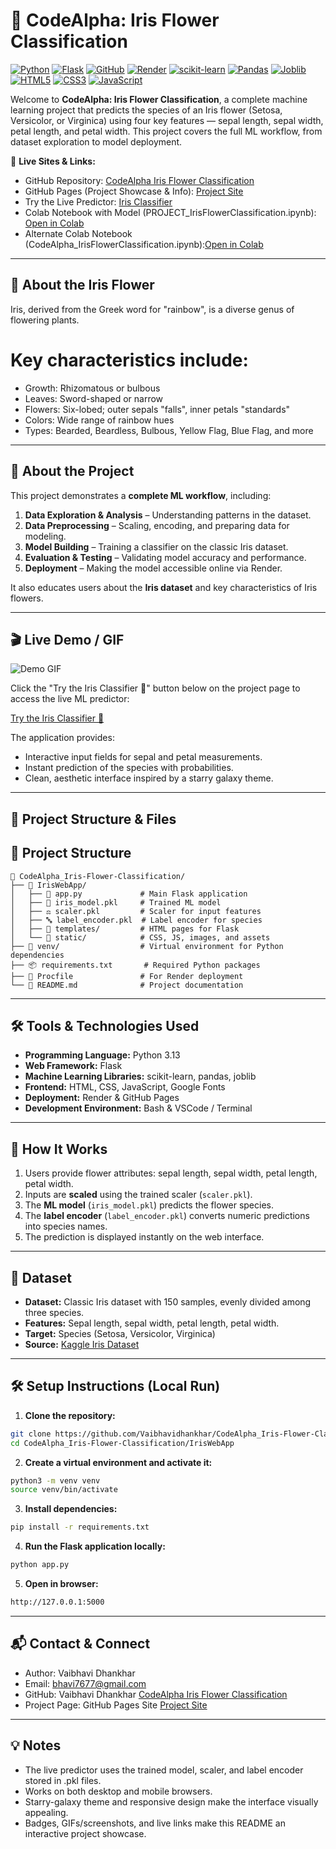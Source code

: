 # 🌸 CodeAlpha: Iris Flower Classification

[![Python](https://img.shields.io/badge/Python-3.13-blue?logo=python)](https://www.python.org/)
[![Flask](https://img.shields.io/badge/Flask-2.3.2-orange?logo=flask)](https://flask.palletsprojects.com/)
[![GitHub](https://img.shields.io/badge/GitHub-Repository-black?logo=github)](https://github.com/Vaibhavidhankhar/CodeAlpha_Iris-Flower-Classification.git)
[![Render](https://img.shields.io/badge/Render-Live%20App-brightgreen?logo=render)](https://the-iris-oracle.onrender.com)
[![scikit-learn](https://img.shields.io/badge/scikit--learn-1.3.0-lightgrey?logo=scikit-learn)](https://scikit-learn.org/)
[![Pandas](https://img.shields.io/badge/Pandas-2.1.1-lightblue?logo=pandas)](https://pandas.pydata.org/)
[![Joblib](https://img.shields.io/badge/Joblib-1.3.2-blueviolet)](https://joblib.readthedocs.io/)
[![HTML5](https://img.shields.io/badge/HTML5-orange?logo=html5)](https://developer.mozilla.org/en-US/docs/Web/HTML)
[![CSS3](https://img.shields.io/badge/CSS3-blue?logo=css3)](https://developer.mozilla.org/en-US/docs/Web/CSS)
[![JavaScript](https://img.shields.io/badge/JavaScript-yellow?logo=javascript)](https://developer.mozilla.org/en-US/docs/Web/JavaScript)


Welcome to **CodeAlpha: Iris Flower Classification**, a complete machine learning project that predicts the species of an Iris flower (Setosa, Versicolor, or Virginica) using four key features — sepal length, sepal width, petal length, and petal width. This project covers the full ML workflow, from dataset exploration to model deployment.

🔗 **Live Sites & Links:**  
- GitHub Repository: [CodeAlpha Iris Flower Classification](https://github.com/Vaibhavidhankhar/CodeAlpha_Iris-Flower-Classification.git)  
- GitHub Pages (Project Showcase & Info): [Project Site](https://vaibhavidhankhar.github.io/CodeAlpha_Iris-Flower-Classification/)  
- Try the Live Predictor: [Iris Classifier](https://the-iris-oracle.onrender.com)
- Colab Notebook with Model (PROJECT_IrisFlowerClassification.ipynb): [Open in Colab](https://colab.research.google.com/github/Vaibhavidhankhar/CodeAlpha_Iris-Flower-Classification/blob/main/PROJECT_IrisFlowerClassification.ipynb)  
- Alternate Colab Notebook (CodeAlpha_IrisFlowerClassification.ipynb):[Open in Colab](https://colab.research.google.com/github/Vaibhavidhankhar/CodeAlpha_Iris-Flower-Classification/blob/main/CodeAlpha_IrisFlowerClassification.ipynb)

---

## 🌸 About the Iris Flower
Iris, derived from the Greek word for "rainbow", is a diverse genus of flowering plants. 
# Key characteristics include:
- Growth: Rhizomatous or bulbous
- Leaves: Sword-shaped or narrow
- Flowers: Six-lobed; outer sepals "falls", inner petals "standards"
- Colors: Wide range of rainbow hues
- Types: Bearded, Beardless, Bulbous, Yellow Flag, Blue Flag, and more

---

## 🌟 About the Project

This project demonstrates a **complete ML workflow**, including:

1. **Data Exploration & Analysis** – Understanding patterns in the dataset.  
2. **Data Preprocessing** – Scaling, encoding, and preparing data for modeling.  
3. **Model Building** – Training a classifier on the classic Iris dataset.  
4. **Evaluation & Testing** – Validating model accuracy and performance.  
5. **Deployment** – Making the model accessible online via Render.

It also educates users about the **Iris dataset** and key characteristics of Iris flowers.

---

## 🎬 Live Demo / GIF

![Demo GIF](https://your-screenshot-or-gif-link-here.gif)  

Click the "Try the Iris Classifier 🌿" button below on the project page to access the live ML predictor:

[Try the Iris Classifier 🌿](https://the-iris-oracle.onrender.com)

The application provides:

- Interactive input fields for sepal and petal measurements.  
- Instant prediction of the species with probabilities.  
- Clean, aesthetic interface inspired by a starry galaxy theme.  

---

## 🔗 Project Structure & Files

## 🌿 Project Structure

```text
🌿 CodeAlpha_Iris-Flower-Classification/
├── 🌼 IrisWebApp/
│   ├── 📝 app.py             # Main Flask application
│   ├── 💾 iris_model.pkl     # Trained ML model
│   ├── ⚖️ scaler.pkl         # Scaler for input features
│   ├── 🔤 label_encoder.pkl  # Label encoder for species
│   ├── 📄 templates/         # HTML pages for Flask
│   └── 🎨 static/            # CSS, JS, images, and assets
├── 🐍 venv/                  # Virtual environment for Python dependencies
├── 📦 requirements.txt       # Required Python packages
├── 🚀 Procfile               # For Render deployment
└── 📖 README.md              # Project documentation
```

---

## 🛠 Tools & Technologies Used

- **Programming Language:** Python 3.13  
- **Web Framework:** Flask  
- **Machine Learning Libraries:** scikit-learn, pandas, joblib  
- **Frontend:** HTML, CSS, JavaScript, Google Fonts  
- **Deployment:** Render & GitHub Pages  
- **Development Environment:** Bash & VSCode / Terminal  

---

## 🧰 How It Works

1. Users provide flower attributes: sepal length, sepal width, petal length, petal width.  
2. Inputs are **scaled** using the trained scaler (`scaler.pkl`).  
3. The **ML model** (`iris_model.pkl`) predicts the flower species.  
4. The **label encoder** (`label_encoder.pkl`) converts numeric predictions into species names.  
5. The prediction is displayed instantly on the web interface.  

---

## 📂 Dataset

- **Dataset:** Classic Iris dataset with 150 samples, evenly divided among three species.  
- **Features:** Sepal length, sepal width, petal length, petal width.  
- **Target:** Species (Setosa, Versicolor, Virginica)  
- **Source:** [Kaggle Iris Dataset](https://www.kaggle.com/datasets/saurabh00007/iriscsv?select=Iris.csv)  

---

## 🛠 Setup Instructions (Local Run)

1. **Clone the repository:**  
```bash
git clone https://github.com/Vaibhavidhankhar/CodeAlpha_Iris-Flower-Classification.git
cd CodeAlpha_Iris-Flower-Classification/IrisWebApp
```
2. **Create a virtual environment and activate it:**
```bash
python3 -m venv venv
source venv/bin/activate
```
3. **Install dependencies:**
```bash
pip install -r requirements.txt
```
4. **Run the Flask application locally:**
```bash
python app.py
```
5. **Open in browser:**
```bash
http://127.0.0.1:5000
```

---

## 📬 Contact & Connect
- Author: Vaibhavi Dhankhar
- Email: bhavi7677@gmail.com
- GitHub: Vaibhavi Dhankhar [CodeAlpha Iris Flower Classification](https://github.com/Vaibhavidhankhar/CodeAlpha_Iris-Flower-Classification.git)
- Project Page: GitHub Pages Site [Project Site](https://vaibhavidhankhar.github.io/CodeAlpha_Iris-Flower-Classification/)

---

## 💡 Notes
- The live predictor uses the trained model, scaler, and label encoder stored in .pkl files.
- Works on both desktop and mobile browsers.
- Starry-galaxy theme and responsive design make the interface visually appealing.
- Badges, GIFs/screenshots, and live links make this README an interactive project showcase.
